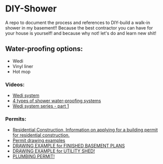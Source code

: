 # DIY-Shower
A repo to document the process and references to DIY-build a walk-in shower in my basement!!
Because the best contractor you can have for your house is yourself! and because why not! let's do and learn new shit!


## Water-proofing options:
- Wedi
- Vinyl liner
- Hot mop


### Videos:

- [Wedi system]()
- [4 types of shower water-proofing systems](https://www.youtube.com/watch?v=f0KkcorhcPM)
- [Wedi system series - part 1](https://www.youtube.com/watch?v=3Eu_CD6YPfg)



### Permits:

- [Residential Construction, Information on applying for a building permit for residential construction.](https://www.stlouis-mo.gov/government/departments/public-safety/building/permits/building-permits/residential-construction.cfm)
- [Permit drawing examples](https://www.stlouis-mo.gov/government/departments/public-safety/building/documents/residential-construction-guidelines.cfm)
- [DRAWING EXAMPLE for FINISHED BASEMENT PLANS](https://www.stlouis-mo.gov/government/departments/public-safety/building/documents/upload/finished-basement.pdf)
- [DRAWING EXAMPLE for UTILITY SHED!](https://www.stlouis-mo.gov/government/departments/public-safety/building/documents/upload/Residential%20Utility%20Shed%2020101.pdf)
- [ PLUMBING PERMIT! ](https://www.stlouis-mo.gov/government/departments/public-safety/building/permits/plumbing-permits.cfm)
